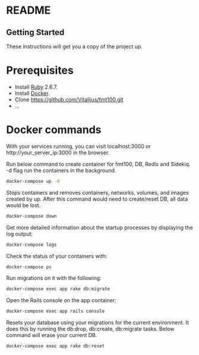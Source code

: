 # README


## Getting Started

These instructions will get you a copy of the project up.

# Prerequisites

- Install [Ruby](https://www.ruby-lang.org/en/downloads/) 2.6.7.
- Install [Docker](https://www.docker.com/).
- Clone https://github.com/Vitalijus/fmt100.git
- ...

# Docker commands

With your services running, you can visit localhost:3000 or http://your_server_ip:3000 in the browser.

Run below command to create container for fmt100, DB, Redis and Sidekiq. -d flag run the containers in the background.

```sh
docker-compose up -d
```

Stops containers and removes containers, networks, volumes, and images created by up. After this command would need to create/reset DB, all data would be lost.

```sh
docker-compose down
```

Get more detailed information about the startup processes by displaying the log output:

```sh
docker-compose logs
```

Check the status of your containers with:

```sh
docker-compose ps
```

Run migrations on it with the following:

```sh
docker-compose exec app rake db:migrate
```

Open the Rails console on the app container:

```sh
docker-compose exec app rails console
```

Resets your database using your migrations for the current environment. It does this by running the db:drop, db:create, db:migrate tasks. Below command will erase your current DB.

```sh
docker-compose exec app rake db:reset
```
